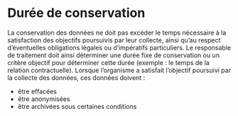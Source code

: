 # Durée de conservation

La conservation des données ne doit pas excéder le temps nécessaire à la satisfaction des
objectifs poursuivis par leur collecte, ainsi qu’au respect d’éventuelles obligations légales ou
d’impératifs particuliers.
Le responsable de traitement doit ainsi déterminer une durée fixe de conservation ou un critère objectif
pour déterminer cette durée (exemple : le temps de la relation contractuelle).
Lorsque l’organisme a satisfait l’objectif poursuivi par la collecte des données, ces données doivent :
- être effacées
- être anonymisées
- être archivées sous certaines conditions